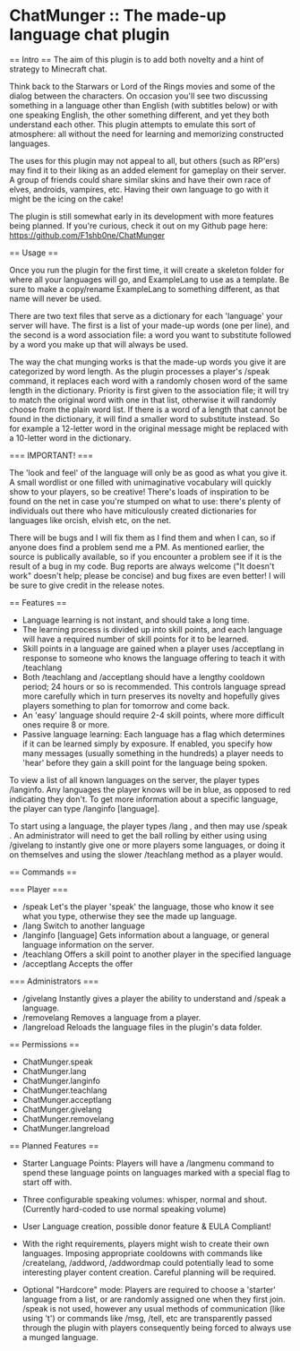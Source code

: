 # ChatMunger :: The made-up language chat plugin

== Intro ==
The aim of this plugin is to add both novelty and a hint of strategy to Minecraft chat.

Think back to the Starwars or Lord of the Rings movies and some of the dialog between the characters.  On occasion you'll see two discussing something in a language other than English (with subtitles below) or with one speaking English, the other something different, and yet they both understand each other.  This plugin attempts to emulate this sort of atmosphere: all without the need for learning and memorizing constructed languages.

The uses for this plugin may not appeal to all, but others (such as RP'ers) may find it to their liking as an added element for gameplay on their server.  A group of friends could share similar skins and have their own race of elves, androids, vampires, etc.  Having their own language to go with it might be the icing on the cake!

The plugin is still somewhat early in its development with more features being planned.  If you're curious, check it out on my Github page here: https://github.com/F1shb0ne/ChatMunger

== Usage ==

Once you run the plugin for the first time, it will create a skeleton folder for where all your languages will go, and ExampleLang to use as a template.  Be sure to make a copy/rename ExampleLang to something different, as that name will never be used.

There are two text files that serve as a dictionary for each 'language' your server will have. The first is a list of your made-up words (one per line), and the second is a word association file: a word you want to substitute followed by a word you make up that will always be used.

The way the chat munging works is that the made-up words you give it are categorized by word length.  As the plugin processes a player's /speak command, it replaces each word with a randomly chosen word of the same length in the dictionary.  Priority is first given to the association file; it will try to match the original word with one in that list, otherwise it will randomly choose from the plain word list.  If there is a word of a length that cannot be found in the dictionary, it will find a smaller word to substitute instead.  So for example a 12-letter word in the original message might be replaced with a 10-letter word in the dictionary.

=== IMPORTANT! ===

The 'look and feel' of the language will only be as good as what you give it.  A small wordlist or one filled with unimaginative vocabulary will quickly show to your players, so be creative!  There's loads of inspiration to be found on the net in case you're stumped on what to use: there's plenty of individuals out there who have miticulously created dictionaries for languages like orcish, elvish etc, on the net.

There will be bugs and I will fix them as I find them and when I can, so if anyone does find a problem send me a PM.  As mentioned earlier, the source is publically available, so if you encounter a problem see if it is the result of a bug in my code.  Bug reports are always welcome ("It doesn't work" doesn't help; please be concise) and bug fixes are even better!  I will be sure to give credit in the release notes.

== Features ==

* Language learning is not instant, and should take a long time.
* The learning process is divided up into skill points, and each language will have a required number of skill points for it to be learned.
* Skill points in a language are gained when a player uses /acceptlang in response to someone who knows the language offering to teach it with /teachlang
* Both /teachlang and /acceptlang should have a lengthy cooldown period; 24 hours or so is recommended.  This controls language spread more carefully which in turn preserves its novelty and hopefully gives players something to plan for tomorrow and come back.
* An 'easy' language should require 2-4 skill points, where more difficult ones require 8 or more.
* Passive language learning: Each language has a flag which determines if it can be learned simply by exposure.  If enabled, you specify how many messages (usually something in the hundreds) a player needs to 'hear' before they gain a skill point for the language being spoken.

To view a list of all known languages on the server, the player types /langinfo.  Any languages the player knows will be in blue, as opposed to red indicating they don't.  To get more information about a specific language, the player can type /langinfo [language].

To start using a language, the player types /lang <language>, and then may use /speak <message>.  An administrator will need to get the ball rolling by either using using /givelang to instantly give one or more players some languages, or doing it on themselves and using the slower /teachlang method as a player would.

==  Commands  ==

=== Player ===
* /speak <message>  Let's the player 'speak' the language, those who know it see what you type, otherwise they see the made up language.
* /lang <language>  Switch to another language
* /langinfo [language]  Gets information about a language, or general language information on the server.
* /teachlang <player> <language>  Offers a skill point to another player in the specified language
* /acceptlang  Accepts the offer

=== Administrators ===
* /givelang <player> <language>  Instantly gives a player the ability to understand and /speak a language.
* /removelang <player> <language>  Removes a language from a player.
* /langreload  Reloads the language files in the plugin's data folder.

==  Permissions  ==
* ChatMunger.speak
* ChatMunger.lang
* ChatMunger.langinfo
* ChatMunger.teachlang
* ChatMunger.acceptlang
* ChatMunger.givelang
* ChatMunger.removelang
* ChatMunger.langreload

== Planned Features ==

* Starter Language Points: Players will have a /langmenu command to spend these language points on languages marked with a special flag to start off with.
* Three configurable speaking volumes: whisper, normal and shout. (Currently hard-coded to use normal speaking volume)
* User Language creation, possible donor feature & EULA Compliant!
* With the right requirements, players might wish to create their own languages.  Imposing appropriate cooldowns with commands like /createlang, /addword, /addwordmap could potentially lead to some interesting player content creation.  Careful planning will be required.

* Optional "Hardcore" mode: Players are required to choose a 'starter' language from a list, or are randomly assigned one when they first join. /speak is not used, however any usual methods of communication (like using 't') or commands like /msg, /tell, etc are transparently passed through the plugin with players consequently being forced to always use a munged language.

